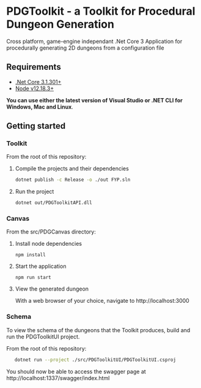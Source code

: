 # PDGToolkit - a Toolkit for Procedural Dungeon Generation

Cross platform, game-engine independant .Net Core 3 Application for procedurally generating 2D dungeons from a configuration file

## Requirements
- [.Net Core 3.1.301+](https://dotnet.microsoft.com/download)
- [Node v12.18.3+](https://nodejs.org/en/)
  
**You can use either the latest version of Visual Studio or .NET CLI for Windows, Mac and Linux**.


## Getting started

### Toolkit

From the root of this repository:

1. Compile the projects and their dependencies
   ```sh
   dotnet publish -c Release -o ./out FYP.sln 
   ```
   
2. Run the project
   ```sh
   dotnet out/PDGToolkitAPI.dll
   ```

### Canvas

From the src/PDGCanvas directory:

1. Install node dependencies

   ```node
   npm install
   ```

2. Start the application

   ```node
   npm run start
   ```

3. View the generated dungeon
   
   With a web browser of your choice, navigate to http://localhost:3000

### Schema
To view the schema of the dungeons that the Toolkit produces, build and run the PDGToolkitUI project.

From the root of this repository:

```sh
   dotnet run --project ./src/PDGToolkitUI/PDGToolkitUI.csproj
```

You should now be able to access the swagger page at http://localhost:1337/swagger/index.html


